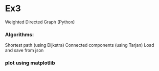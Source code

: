 # Ex3

Weighted Directed Graph (Python)

### Algorithms:
  Shortest path (using Dijkstra)
  Connected components (using Tarjan)
  Load and save from json
 
### plot using matplotlib

